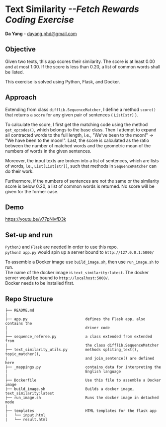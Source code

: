 # **Text Similarity** *--Fetch Rewards Coding Exercise*

**Da Yang** - dayang.phd@gmail.com

## Objective

Given two texts, this app scores their similarity. The score is at least 0.00 and at most 1.00. If the score is less than 0.20, a list of common words shall be listed.

This exercise is solved using Python, Flask, and Docker.

## Approach

Extending from class `difflib.SequenceMatcher`, I define a method `score()` that returns a `score` for any given pair of sentences ( `List[str]` ).

To calculate the score, I first get the matching code using the method `get_opcodes()`, which belongs to the base class. Then I attempt to expand all contracted words to the full length, i.e., "We've been to the moon!" -> "We have been to the moon!".  Last, the score is calculated as the ratio between the number of matched words and the geometric mean of the numbers of words in the given sentences.

Moreover, the input texts are broken into a list of sentences, which are lists of words, i.e., `List[List[str]]`, such that methods in `SequenceMatcher` can do their work.

Furthermore, if the numbers of sentences are not the same or the similarity score is below 0.20, a list of common words is returned. No score will be given for the former case.

## Demo

https://youtu.be/v77pNlvfD3k

## Set-up and run

`Python3` and `Flask` are needed in order to use this repo.  
`python3 app.py` would spin up a server bound to `http://127.0.0.1:5000/`  

To assemble a Docker image use `build_image.sh`, then use `run_image.sh` to run.  
The name of the docker image is `text_similarity:latest`.
The docker server would be bound to `http://localhost:5000/`.  
Docker needs to be installed first.

## Repo Structure

```repo
├── README.md     
|
├── app.py                          defines the Flask app, also contains the 
|                                   driver code
|
├── sequence_referee.py             a class extended from extended from
|                                   the class difflib.SequenceMatcher
├── text_similarity_utils.py        methods spliting_text(), topic_matcher(),
|                                   and join_sentence() are defined here
├── _mappings.py                    contains data for interpreting the
|                                   English language
|
├── Dockerfile                      Use this file to assemble a Docker image
├── build_image.sh                  Builds a docker image, text_similarity:latest
├── run_image.sh                    Runs the docker image in detached mode
|
├── templates                       HTML templates for the flask app
|   └── input.html                  
|   └── result.html
```
